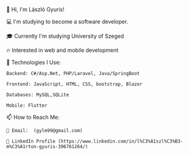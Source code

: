 👋 Hi, I'm László Gyuris!

💻 I'm studying to become a software developer.

🎓 Currently I'm studying University of Szeged

🔥 Interested in web and mobile development

🔧 Technologies I Use:

    Backend: C#/Asp.Net, PHP/Laravel, Java/SpringBoot
    
    Frontend: JavaScript, HTML, CSS, bootstrap, Blazor
    
    Databases: MySQL,SQLite
    
    Mobile: Flutter
    
📫 How to Reach Me:

    📧 Email:  (gylm99@gmail.com)
    
    💼 LinkedIn Profile (https://www.linkedin.com/in/l%C3%A1szl%C3%B3-m%C3%A1rton-gyuris-396761264/)
<!--
**gylm99/gylm99** is a ✨ _special_ ✨ repository because its `README.md` (this file) appears on your GitHub profile.

Here are some ideas to get you started:

- 🔭 I’m currently working on ...
- 🌱 I’m currently learning ...
- 👯 I’m looking to collaborate on ...
- 🤔 I’m looking for help with ...
- 💬 Ask me about ...
- 📫 How to reach me: ...
- 😄 Pronouns: ...
- ⚡ Fun fact: ...
-->
